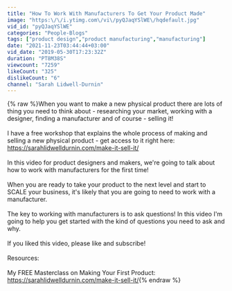 ```yaml
---
title: "How To Work With Manufacturers To Get Your Product Made"
image: "https:\/\/i.ytimg.com\/vi\/pyQJaqYSlWE\/hqdefault.jpg"
vid_id: "pyQJaqYSlWE"
categories: "People-Blogs"
tags: ["product design","product manufacturing","manufacturing"]
date: "2021-11-23T03:44:44+03:00"
vid_date: "2019-05-30T17:23:32Z"
duration: "PT8M38S"
viewcount: "7259"
likeCount: "325"
dislikeCount: "6"
channel: "Sarah Lidwell-Durnin"
---
```

{% raw %}When you want to make a new physical product there are lots of thing you need to think about - researching your market, working with a designer, finding a manufacturer and of course - selling it!<br /><br />I have a free workshop that explains the whole process of making and selling a new physical product - get access to it right here: <a rel="nofollow" target="blank" href="https://sarahlidwelldurnin.com/make-it-sell-it/">https://sarahlidwelldurnin.com/make-it-sell-it/</a><br /><br />In this video for product designers and makers, we're going to talk about how to work with manufacturers for the first time! <br /><br />When you are ready to take your product to the next level and start to SCALE your business, it's likely that you are going to need to work with a manufacturer. <br /><br />The key to working with manufacturers is to ask questions! In this video I'm going to help you get started with the kind of questions you need to ask and why.<br /><br />If you liked this video, please like and subscribe! <br /><br />Resources:<br /><br />My FREE Masterclass on Making Your First Product: <a rel="nofollow" target="blank" href="https://sarahlidwelldurnin.com/make-it-sell-it/">https://sarahlidwelldurnin.com/make-it-sell-it/</a>{% endraw %}

